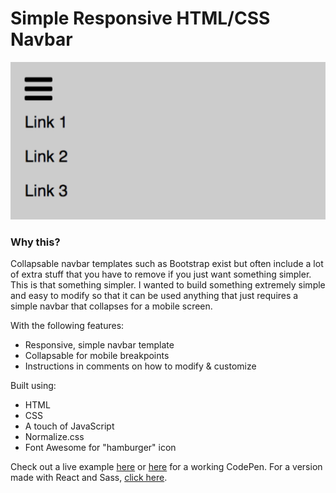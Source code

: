 Simple Responsive HTML/CSS Navbar
======

<kbd>![Image](html-nav.png)</kbd>

### Why this?

Collapsable navbar templates such as Bootstrap exist but often include a lot of extra stuff that you have to remove if you just want something simpler. This is that something simpler. I wanted to build something extremely simple and easy to modify so that it can be used anything that just requires a simple navbar that collapses for a mobile screen.

With the following features:

* Responsive, simple navbar template
* Collapsable for mobile breakpoints
* Instructions in comments on how to modify & customize

Built using:

* HTML
* CSS
* A touch of JavaScript
* Normalize.css
* Font Awesome for "hamburger" icon

Check out a live example [here](http://htmlnav-danbuda.surge.sh/) or [here](http://codepen.io/danbuda/pen/gwPwjy) for a working CodePen. For a version made with React and Sass, [click here](https://github.com/DanBuda11/collapsable-nav).
